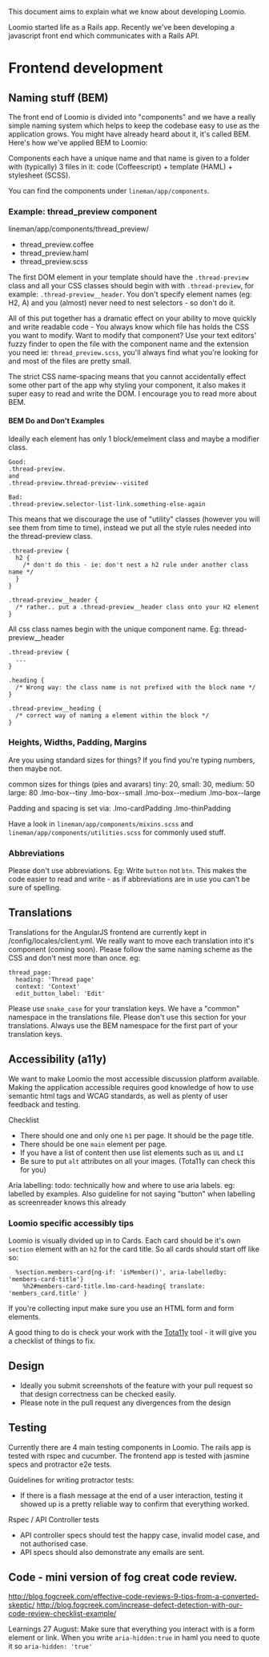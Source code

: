 This document aims to explain what we know about developing Loomio.

Loomio started life as a Rails app. Recently we've been developing a javascript front end which communicates with a Rails API.

# Frontend development


## Naming stuff (BEM)

The front end of Loomio is divided into "components" and we have a really simple naming system which helps to keep the codebase easy to use as the application grows. You might have already heard about it, it's called BEM. Here's how we've applied BEM to Loomio:

Components each have a unique name and that name is given to a folder with (typically) 3 files in it: code (Coffeescript) + template (HAML) + stylesheet (SCSS).

You can find the components under `lineman/app/components`.

### Example: thread_preview component

lineman/app/components/thread_preview/
 - thread_preview.coffee
 - thread_preview.haml
 - thread_preview.scss

The first DOM element in your template should have the `.thread-preview` class and all your CSS classes should begin with with `.thread-preview`, for example: `.thread-preview__header`. You don't specify element names (eg: H2, A) and you (almost) never need to nest selectors - so don't do it.

All of this put together has a dramatic effect on your ability to move quickly and write readable code - You always know which file has holds the CSS you want to modify. Want to modify that component? Use your text editors' fuzzy finder to open the file with the component name and the extension you need ie: `thread_preview.scss`, you'll always find what you're looking for and most of the files are pretty small.

The strict CSS name-spacing means that you cannot accidentally effect some other part of the app why styling your component, it also makes it super easy to read and write the DOM. I encourage you to read more about BEM.

#### BEM Do and Don't Examples

Ideally each element has only 1 block/emelment class and maybe a modifier class.

```
Good:
.thread-preview.
and
.thread-preview.thread-preview--visited

Bad:
.thread-preview.selector-list-link.something-else-again
```

This means that we discourage the use of "utility" classes (however you will see them from time to time), instead we put all the style rules needed into the thread-preview class.

```
.thread-preview {
  h2 {
    /* don't do this - ie: don't nest a h2 rule under another class name */
  }
}

.thread-preview__header {
  /* rather.. put a .thread-preview__header class onto your H2 element
}
```

All css class names begin with the unique component name. Eg: thread-preview__header
```
.thread-preview {
  ...
}

.heading {
  /* Wrong way: the class name is not prefixed with the block name */
}

.thread-preview__heading {
  /* correct way of naming a element within the block */
}
```


### Heights, Widths, Padding, Margins

Are you using standard sizes for things? If you find you're typing numbers, then maybe not.

common sizes for things (pies and avarars) tiny: 20, small: 30, medium: 50 large: 80
.lmo-box--tiny
.lmo-box--small
.lmo-box--medium
.lmo-box--large

Padding and spacing is set via:
.lmo-cardPadding
.lmo-thinPadding

Have a look in `lineman/app/components/mixins.scss` and `lineman/app/components/utilities.scss` for commonly used stuff.

### Abbreviations
Please don't use abbreviations. Eg: Write `button` not `btn`. This makes the code easier to read and write - as if abbreviations are in use you can't be sure of spelling.

## Translations
Translations for the AngularJS frontend are currently kept in /config/locales/client.yml. We really want to move each translation into it's component (coming soon). Please follow the same naming scheme as the CSS and don't nest more than once. eg:

```
thread_page:
  heading: 'Thread page'
  context: 'Context'
  edit_button_label: 'Edit'
```

Please use `snake_case` for your translation keys. We have a "common" namespace in the translations file. Please don't use this section for your translations. Always use the BEM namespace for the first part of your translation keys.

## Accessibility (a11y)
We want to make Loomio the most accessible discussion platform available. Making the application accessible requires good knowledge of how to use semantic html tags and WCAG standards, as well as plenty of user feedback and testing.

Checklist
- There should one and only one `h1` per page. It should be the page title.
- There should be one `main` element per page.
- If you have a list of content then use list elements such as `UL` and `LI`
- Be sure to put `alt` attributes on all your images. (Tota11y can check this for you)

Aria labelling:
  todo: technically how and where to use aria labels. eg: labelled by examples. Also guideline for not saying "button" when labelling as screenreader knows this already

### Loomio specific accessibly tips

Loomio is visually divided up in to Cards. Each card should be it's own `section` element with an `h2` for the card title. So all cards should start off like so:

```
  %section.members-card{ng-if: 'isMember()', aria-labelledby: 'members-card-title'}
    %h2#members-card-title.lmo-card-heading{ translate: 'members_card.title' }

```

If you're collecting input make sure you use an HTML form and form elements.

A good thing to do is check your work with the [Tota11y](https://khan.github.io/tota11y/) tool - it will give you a checklist of things to fix.

## Design
- Ideally you submit screenshots of the feature with your pull request so that design correctness can be checked easily.
- Please note in the pull request any divergences from the design



## Testing

Currently there are 4 main testing components in Loomio. The rails app is tested with rspec and cucumber. The frontend app is tested with jasmine specs and protractor e2e tests.

Guidelines for writing protractor tests:

- If there is a flash message at the end of a user interaction, testing it showed up is a pretty reliable way to confirm that everything worked.


Rspec / API Controller tests

- API controller specs should test the happy case, invalid model case, and not authorised case.
- API specs should also demonstrate any emails are sent.

## Code - mini version of fog creat code review.
http://blog.fogcreek.com/effective-code-reviews-9-tips-from-a-converted-skeptic/
http://blog.fogcreek.com/increase-defect-detection-with-our-code-review-checklist-example/


Learnings 27 August:
Make sure that everything you interact with is a form element or link.
When you write `aria-hidden:true` in haml you need to quote it so `aria-hidden: 'true'`
